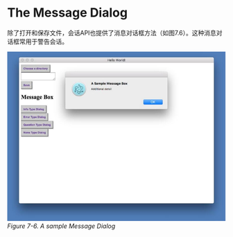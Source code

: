 # The Message Dialog
除了打开和保存文件，会话API也提供了消息对话框方法（如图7.6）。这种消息对话框常用于警告会话。

![7.6](https://github.com/Housz/Electron-From-Beginner-to-Pro/blob/master/imgs/7.6.jpg)     
*Figure 7-6. A sample Message Dialog*     

